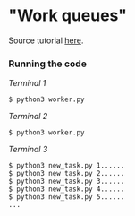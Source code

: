 # "Work queues"

Source tutorial [here](https://www.rabbitmq.com/tutorials/tutorial-two-python.html).

### Running the code

*Terminal 1*
```
$ python3 worker.py
```

*Terminal 2*
```
$ python3 worker.py
```

*Terminal 3*
```
$ python3 new_task.py 1......
$ python3 new_task.py 2......
$ python3 new_task.py 3......
$ python3 new_task.py 4......
$ python3 new_task.py 5......
...
```
